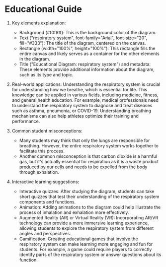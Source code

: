 # Educational Guide
1. Key elements explanation:
   - Background (#f0f8ff): This is the background color of the diagram.
   - Text ("respiratory system", font-family="Arial", font-size="20", fill="#333"): The title of the diagram, centered on the canvas.
   - Rectangle (width="100%", height="100%"): This rectangle fills the entire canvas and likely serves as a container for the other elements in the diagram.
   - Title ("Educational Diagram: respiratory system") and metadata: These elements provide additional information about the diagram, such as its type and topic.

2. Real-world applications:
Understanding the respiratory system is crucial for understanding how we breathe, which is essential for life. This knowledge can be applied in various fields, including medicine, fitness, and general health education. For example, medical professionals need to understand the respiratory system to diagnose and treat diseases such as asthma, pneumonia, or COVID-19. Understanding breathing mechanisms can also help athletes optimize their training and performance.

3. Common student misconceptions:
   - Many students may think that only the lungs are responsible for breathing. However, the entire respiratory system works together to facilitate this process.
   - Another common misconception is that carbon dioxide is a harmful gas, but it's actually essential for respiration as it is a waste product produced by our cells and needs to be expelled from the body through exhalation.

4. Interactive learning suggestions:
   - Interactive quizzes: After studying the diagram, students can take short quizzes that test their understanding of the respiratory system components and functions.
   - Animation: Adding animations to the diagram could help illustrate the process of inhalation and exhalation more effectively.
   - Augmented Reality (AR) or Virtual Reality (VR): Incorporating AR/VR technology can provide a more immersive learning experience, allowing students to explore the respiratory system from different angles and perspectives.
   - Gamification: Creating educational games that involve the respiratory system can make learning more engaging and fun for students. For example, a game could require players to correctly identify parts of the respiratory system or answer questions about its function.